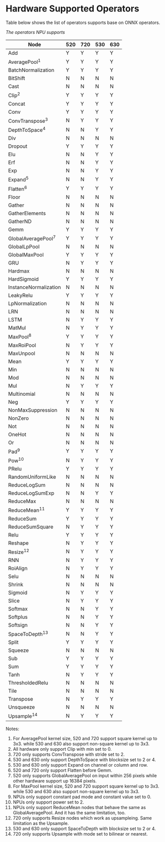 # Hardware Supported Operators

Table below shows the list of operators supports base on ONNX operators.

*The operators NPU supports*

| Node                          | 520 | 720 | 530 | 630 |
| ----------------------------- | --- | --- | --- | --- |
| Add                           |  Y  |  Y  |  Y  |  Y  |
| AveragePool<sup>1</sup>       |  Y  |  Y  |  Y  |  Y  |
| BatchNormalization            |  Y  |  Y  |  Y  |  Y  |
| BitShift                      |  N  |  N  |  N  |  N  |
| Cast                          |  N  |  N  |  N  |  N  |
| Clip<sup>2</sup>              |  Y  |  Y  |  Y  |  Y  |
| Concat                        |  Y  |  Y  |  Y  |  Y  |
| Conv                          |  Y  |  Y  |  Y  |  Y  |
| ConvTranspose<sup>3</sup>     |  N  |  Y  |  Y  |  Y  |
| DepthToSpace<sup>4</sup>      |  N  |  N  |  Y  |  Y  |
| Div                           |  N  |  N  |  N  |  N  |
| Dropout                       |  Y  |  Y  |  Y  |  Y  |
| Elu                           |  N  |  N  |  Y  |  Y  |
| Erf                           |  N  |  N  |  Y  |  Y  |
| Exp                           |  N  |  N  |  Y  |  Y  |
| Expand<sup>5</sup>            |  N  |  N  |  Y  |  Y  |
| Flatten<sup>6</sup>           |  Y  |  Y  |  Y  |  Y  |
| Floor                         |  N  |  N  |  N  |  N  |
| Gather                        |  N  |  N  |  N  |  N  |
| GatherElements                |  N  |  N  |  N  |  N  |
| GatherND                      |  N  |  N  |  N  |  N  |
| Gemm                          |  Y  |  Y  |  Y  |  Y  |
| GlobalAveragePool<sup>7</sup> |  Y  |  Y  |  Y  |  Y  |
| GlobalLpPool                  |  N  |  N  |  N  |  N  |
| GlobalMaxPool                 |  Y  |  Y  |  Y  |  Y  |
| GRU                           |  N  |  Y  |  Y  |  Y  |
| Hardmax                       |  N  |  N  |  N  |  N  |
| HardSigmoid                   |  Y  |  Y  |  Y  |  Y  |
| InstanceNormalization         |  N  |  N  |  N  |  N  |
| LeakyRelu                     |  Y  |  Y  |  Y  |  Y  |
| LpNormalization               |  N  |  N  |  N  |  N  |
| LRN                           |  N  |  N  |  N  |  N  |
| LSTM                          |  N  |  Y  |  Y  |  Y  |
| MatMul                        |  N  |  Y  |  Y  |  Y  |
| MaxPool<sup>8</sup>           |  Y  |  Y  |  Y  |  Y  |
| MaxRoiPool                    |  N  |  Y  |  Y  |  Y  |
| MaxUnpool                     |  N  |  N  |  N  |  N  |
| Mean                          |  Y  |  Y  |  Y  |  Y  |
| Min                           |  N  |  N  |  N  |  N  |
| Mod                           |  N  |  N  |  N  |  N  |
| Mul                           |  N  |  Y  |  Y  |  Y  |
| Multinomial                   |  N  |  N  |  N  |  N  |
| Neg                           |  Y  |  Y  |  Y  |  Y  |
| NonMaxSuppression             |  N  |  N  |  N  |  N  |
| NonZero                       |  N  |  N  |  N  |  N  |
| Not                           |  N  |  N  |  N  |  N  |
| OneHot                        |  N  |  N  |  N  |  N  |
| Or                            |  N  |  N  |  N  |  N  |
| Pad<sup>9</sup>               |  Y  |  Y  |  Y  |  Y  |
| Pow<sup>10</sup>              |  N  |  Y  |  Y  |  Y  |
| PRelu                         |  Y  |  Y  |  Y  |  Y  |
| RandomUniformLike             |  N  |  N  |  N  |  N  |
| ReduceLogSum                  |  N  |  N  |  N  |  N  |
| ReduceLogSumExp               |  N  |  N  |  Y  |  Y  |
| ReduceMax                     |  N  |  N  |  N  |  N  |
| ReduceMean<sup>11</sup>       |  Y  |  Y  |  Y  |  Y  |
| ReduceSum                     |  Y  |  Y  |  Y  |  Y  |
| ReduceSumSquare               |  N  |  Y  |  Y  |  Y  |
| Relu                          |  Y  |  Y  |  Y  |  Y  |
| Reshape                       |  N  |  Y  |  Y  |  Y  |
| Resize<sup>12</sup>           |  N  |  Y  |  Y  |  Y  |
| RNN                           |  N  |  Y  |  Y  |  Y  |
| RoiAlign                      |  N  |  Y  |  Y  |  Y  |
| Selu                          |  N  |  N  |  N  |  N  |
| Shrink                        |  N  |  N  |  N  |  N  |
| Sigmoid                       |  N  |  Y  |  Y  |  Y  |
| Slice                         |  N  |  Y  |  Y  |  Y  |
| Softmax                       |  N  |  N  |  Y  |  Y  |
| Softplus                      |  N  |  N  |  Y  |  Y  |
| Softsign                      |  N  |  N  |  Y  |  Y  |
| SpaceToDepth<sup>13</sup>     |  N  |  N  |  Y  |  Y  |
| Split                         |  Y  |  Y  |  Y  |  Y  |
| Squeeze                       |  N  |  N  |  N  |  N  |
| Sub                           |  Y  |  Y  |  Y  |  Y  |
| Sum                           |  Y  |  Y  |  Y  |  Y  |
| Tanh                          |  N  |  Y  |  Y  |  Y  |
| ThresholdedRelu               |  N  |  N  |  N  |  N  |
| Tile                          |  N  |  N  |  N  |  N  |
| Transpose                     |  N  |  Y  |  Y  |  Y  |
| Unsqueeze                     |  N  |  N  |  N  |  N  |
| Upsample<sup>14</sup>         |  N  |  Y  |  Y  |  Y  |

Notes:

1. For AveragePool kernel size, 520 and 720 support square kernel up to 3x3. while 530 and 630 also support non-square kernel up to 3x3.
2. All hardware only support Clip with min set to 0.
3. 720 only supports ConvTranspose with stride set to 2.
4. 530 and 630 only support DepthToSpace with blocksize set to 2 or 4.
5. 530 and 630 only support Expand on channel or column and row.
6. 520 and 720 only support Flatten before Gemm.
7. 520 only supports GlobalAveragePool on input within 256 pixels while other hardware support up 16384 pixels.
8. For MaxPool kernel size, 520 and 720 support square kernel up to 3x3. while 530 and 630 also support non-square kernel up to 3x3.
9. NPUs only support constant pad mode and constant value set to 0.
10. NPUs only support power set to 2.
11. NPUs only support ReduceMean nodes that behave the same as GlobalAveragePool. And it has the same limitation, too.
12. 720 only supports Resize nodes which work as upsampleing. Same limitation as the Upsample.
13. 530 and 630 only support SpaceToDepth with blocksize set to 2 or 4.
14. 720 only supports Upsample with mode set to bilinear or nearest.


